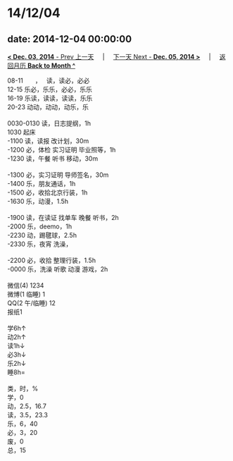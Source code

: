 # 14/12/04

date: 2014-12-04 00:00:00
---
[**< Dec. 03, 2014** - Prev 上一天](/lifelogs/2014/12/d03.html) &nbsp; &nbsp; | &nbsp; &nbsp; [下一天 Next - **Dec. 05, 2014 >**](/lifelogs/2014/12/d05.html) &nbsp; &nbsp; |  &nbsp; &nbsp; [返回月历 **Back to Month ^**](/lifelogs/2014/12/index.html)
<br/><div>08-11       ，   读，读必，必必<br/>12-15 乐必，乐乐，必必，乐乐<br/>16-19 乐读，读读，读读，乐乐<br/>20-23 动动，动动，动乐，乐<div><br/></div>0030-0130 读，日志提纲，1h<br/>1030 起床<br/>-1100 读，读报 改计划，30m<br/>-1200 必，体检 实习证明 毕业照等，1h<br/>-1230 读，午餐 听书 移动，30m<div><br/></div>-1300 必，实习证明 导师签名，30m<br/>-1400 乐，朋友通话，1h<br/>-1500 必，收拾北京行装，1h<br/>-1630 乐，动漫，1.5h<div><br/></div>-1900 读，在读证 找单车 晚餐 听书，2h<br/>-2000 乐，deemo，1h<br/>-2230 动，踢毽球，2.5h<br/>-2330 乐，夜宵 洗澡，<div><br/></div>-2200 必，收拾 整理行装，1.5h<br/>-0000 乐，洗澡 听歌 动漫 游戏，2h<div><br/></div>微信(4) 1234<br/>微博(1 临睡) 1<br/>QQ(2 午/临睡) 12<br/>报纸1<div><br/></div>学6h↑<br/>动2h↑<br/>读1h↓<br/>必3h↓<br/>乐2h↓<br/>睡8h=<div><br/></div>类，时，%<br/>学，0<br/>动，2.5，16.7<br/>读，3.5，23.3<br/>乐，6，40<br/>必，3，20<br/>废，0<br/>总，15</div>
